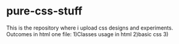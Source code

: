 # pure-css-stuff
This is the repository where i upload css designs and experiments.
Outcomes in html one file:
1)Classes usage in html
2)basic css
3)